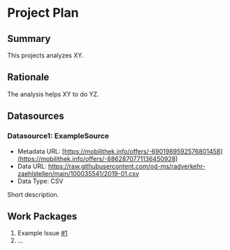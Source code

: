 # Project Plan

## Summary

<!-- Describe your data science project in max. 5 sentences. -->
This projects analyzes XY.

## Rationale

<!-- Outline the impact of the analysis, e.g. which pains it solves. -->
The analysis helps XY to do YZ.

## Datasources

<!-- Describe each datasources you plan to use in a section. Use the prefic "DatasourceX" where X is the id of the datasource. -->

### Datasource1: ExampleSource
* Metadata URL: [https://mobilithek.info/offers/-6901989592576801458](https://mobilithek.info/offers/-8862870771136450928)
* Data URL: https://raw.githubusercontent.com/od-ms/radverkehr-zaehlstellen/main/100035541/2019-01.csv
* Data Type: CSV

Short description.

## Work Packages

<!-- List of work packages ordered sequentially, each pointing to an issue with more details. -->

1. Example Issue [#1][i1]
2. ...

[i1]: https://github.com/jvalue/2023-amse-template/issues/1
